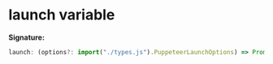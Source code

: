 # launch variable

**Signature:**

```typescript
launch: (options?: import("./types.js").PuppeteerLaunchOptions) => Promise<import("./types.js").Browser>
```
